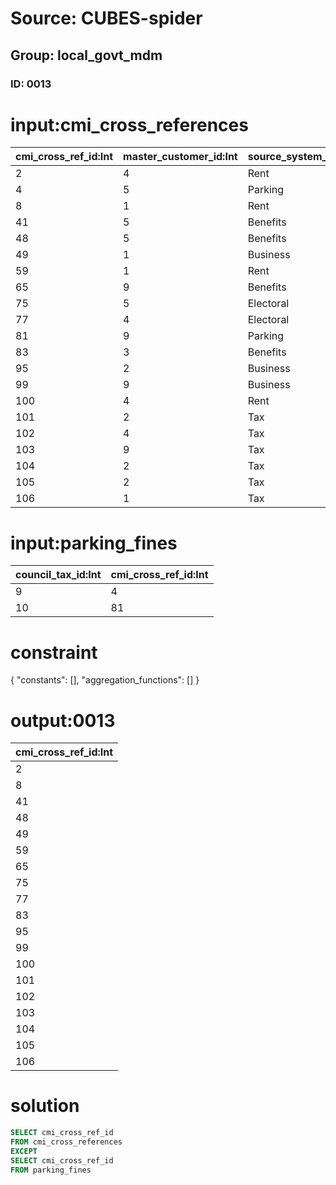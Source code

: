 # Source: CUBES-spider
## Group: local_govt_mdm
### ID: 0013

# input:cmi_cross_references

| cmi_cross_ref_id:Int | master_customer_id:Int | source_system_code:Str |
|---|---|---|
| 2 | 4 | Rent |
| 4 | 5 | Parking |
| 8 | 1 | Rent |
| 41 | 5 | Benefits |
| 48 | 5 | Benefits |
| 49 | 1 | Business |
| 59 | 1 | Rent |
| 65 | 9 | Benefits |
| 75 | 5 | Electoral |
| 77 | 4 | Electoral |
| 81 | 9 | Parking |
| 83 | 3 | Benefits |
| 95 | 2 | Business |
| 99 | 9 | Business |
| 100 | 4 | Rent |
| 101 | 2 | Tax |
| 102 | 4 | Tax |
| 103 | 9 | Tax |
| 104 | 2 | Tax |
| 105 | 2 | Tax |
| 106 | 1 | Tax |

# input:parking_fines

| council_tax_id:Int | cmi_cross_ref_id:Int |
|---|---|
| 9 | 4 |
| 10 | 81 |

# constraint

{
  "constants": [],
  "aggregation_functions": []
}

# output:0013

| cmi_cross_ref_id:Int |
|---|
| 2 |
| 8 |
| 41 |
| 48 |
| 49 |
| 59 |
| 65 |
| 75 |
| 77 |
| 83 |
| 95 |
| 99 |
| 100 |
| 101 |
| 102 |
| 103 |
| 104 |
| 105 |
| 106 |

# solution

```sql
SELECT cmi_cross_ref_id
FROM cmi_cross_references
EXCEPT
SELECT cmi_cross_ref_id
FROM parking_fines
```
